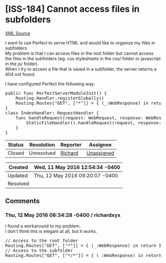 # [ISS-184] Cannot access files in subfolders

[XML Source](../xml/ISS-184.xml)
<p><p>I want to use Perfect to serve HTML and would like to organize my files in subfolders.<br/>
My problem is that I can access files in the root folder but cannot access the files in the subfolders (eg. css stylesheets in the css/ folder or javascript in the js/ folder).<br/>
When I try to access a file that is saved in a subfolder, the server returns a 404 not found.</p>

<p>I have configured Perfect the following way:</p>

<div class="code panel" style="border-width: 1px;"><div class="codeContent panelContent">
<pre class="code-java">
<span class="code-keyword">public</span> func PerfectServerModuleInit() {
    Routing.Handler.registerGlobally()
    Routing.Routes[<span class="code-quote">"GET"</span>, [<span class="code-quote">"*"</span>]] = { (_:WebResponse) in <span class="code-keyword">return</span> IndexHandler() }
}
class IndexHandler: RequestHandler {
    func handleRequest(request: WebRequest, response: WebResponse) {
        StaticFileHandler().handleRequest(request, response: response)
    }
}
</pre>
</div></div></p>





Status|Resolution|Reporter|Assignee
------|----------|--------|--------
Closed|Unresolved|[Richard](richardxyx)|[Unassigned]($-1)





Created|Wed, 11 May 2016 12:54:34 -0400
-------|--------------
Updated|Thu, 12 May 2016 09:20:07 -0400
Resolved|


## Comments




### Thu, 12 May 2016 08:34:28 -0400 / richardxyx 

<p><p>I found a workaround to my problem.<br/>
I don't think this is elegant at all, but it works.</p>

<div class="code panel" style="border-width: 1px;"><div class="codeContent panelContent">
<pre class="code-java">
<span class="code-comment">// Access to the root folder
</span>Routing.Routes[<span class="code-quote">"GET"</span>, [<span class="code-quote">"*"</span>]] = { (_:WebResponse) in <span class="code-keyword">return</span> IndexHandler() }
<span class="code-comment">// Access to the subfolder
</span>Routing.Routes[<span class="code-quote">"GET"</span>, [<span class="code-quote">"*/*"</span>]] = { (_:WebResponse) in <span class="code-keyword">return</span> IndexHandler() }
</pre>
</div></div></p>


